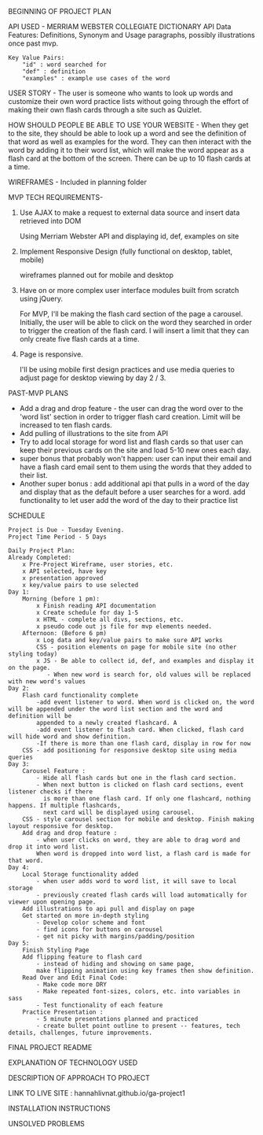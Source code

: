 
BEGINNING OF PROJECT PLAN

API USED - MERRIAM WEBSTER COLLEGIATE DICTIONARY API
    Data Features: Definitions, Synonym and Usage paragraphs, possibly illustrations once past mvp. 

    Key Value Pairs: 
        "id" : word searched for
        "def" : definition
        "examples" : example use cases of the word


USER STORY - 
The user is someone who wants to look up words and customize their 
own word practice lists without going through the effort of making their
own flash cards through a site such as Quizlet. 

HOW SHOULD PEOPLE BE ABLE TO USE YOUR WEBSITE -
When they get to the site, they should be able to look up a word and see the definition of that word as well as examples for the word. They can then interact with the word by adding it to their word list, which will make the word appear as a flash card at the bottom of the screen. There can be up to 10 flash cards at a time. 

WIREFRAMES - Included in planning folder

MVP TECH REQUIREMENTS- 

1) Use AJAX to make a request to external data source and insert data
retrieved into DOM

    Using Merriam Webster API and displaying id, def, examples on site

2) Implement Responsive Design (fully functional on desktop, tablet, mobile)

    wireframes planned out for mobile and desktop

3) Have on or more complex user interface modules built from scratch using jQuery. 

    For MVP, I'll be making the flash card section of the page a 
    carousel. Initially, the user will be able to click on the word
    they searched in order to trigger the creation of the flash card. 
    I will insert a limit that they can only create five flash cards 
    at a time. 

4) Page is responsive. 

    I'll be using mobile first design practices and use media queries to adjust
    page for desktop viewing by day 2 / 3. 

PAST-MVP PLANS

-   Add a drag and drop feature - the user can drag the word over to the 'word
    list' section in order to trigger flash card creation. Limit 
    will be increased to ten flash cards. 
-   Add pulling of illustrations to the site from API
-   Try to add local storage for word list and flash cards so that 
    user can keep their previous cards on the site and load 5-10 
    new ones each day. 
-   super bonus that probably won't happen: user can input their email and 
    have a flash card email sent to them using the words that they added
    to their list.
-   Another super bonus : add additional api that pulls in a word of the day and 
    display that as the default before a user searches for a word. add functionality
    to let user add the word of the day to their practice list

SCHEDULE

    Project is Due - Tuesday Evening. 
    Project Time Period - 5 Days

    Daily Project Plan: 
    Already Completed: 
        x Pre-Project Wireframe, user stories, etc. 
        x API selected, have key
        x presentation approved
        x key/value pairs to use selected
    Day 1: 
        Morning (before 1 pm):
            x Finish reading API documentation
            x Create schedule for day 1-5
            x HTML - complete all divs, sections, etc.
            x pseudo code out js file for mvp elements needed. 
        Afternoon: (Before 6 pm)
            x Log data and key/value pairs to make sure API works
            CSS - position elements on page for mobile site (no other styling today)
            x JS - Be able to collect id, def, and examples and display it on the page.
               - When new word is search for, old values will be replaced with new word's values
    Day 2: 
        Flash card functionality complete
            -add event listener to word. When word is clicked on, the word will be appended under the word list section and the word and definition will be 
            appended to a newly created flashcard. A
            -add event listener to flash card. When clicked, flash card will hide word and show definition. 
            -If there is more than one flash card, display in row for now
        CSS - add positioning for responsive desktop site using media queries
    Day 3: 
        Carousel Feature : 
            - Hide all flash cards but one in the flash card section. 
            - When next button is clicked on flash card sections, event listener checks if there 
              is more than one flash card. If only one flashcard, nothing happens. If multiple flashcards, 
              next card will be displayed using carousel. 
        CSS - style carousel section for mobile and desktop. Finish making layout responsive for desktop.
        Add drag and drop feature :
            - when user clicks on word, they are able to drag word and drop it into word list. 
            When word is dropped into word list, a flash card is made for that word. 
    Day 4: 
        Local Storage functionality added
            - when user adds word to word list, it will save to local storage
            - previously created flash cards will load automatically for viewer upon opening page.
        Add illustrations to api pull and display on page
        Get started on more in-depth styling
            - Develop color scheme and font
            - find icons for buttons on carousel
            - get nit picky with margins/padding/position
    Day 5: 
        Finish Styling Page
        Add flipping feature to flash card 
            - instead of hiding and showing on same page,
            make flipping animation using key frames then show definition. 
        Read Over and Edit Final Code: 
            - Make code more DRY 
            - Make repeated font-sizes, colors, etc. into variables in sass
            - Test functionality of each feature
        Practice Presentation : 
            - 5 minute presentations planned and practiced
            - create bullet point outline to present -- features, tech details, challenges, future improvements. 




FINAL PROJECT README

EXPLANATION OF TECHNOLOGY USED


DESCRIPTION OF APPROACH TO PROJECT


LINK TO LIVE SITE  : hannahlivnat.github.io/ga-project1

INSTALLATION INSTRUCTIONS


UNSOLVED PROBLEMS